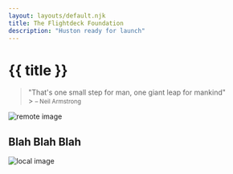 ```yaml
---
layout: layouts/default.njk
title: The Flightdeck Foundation
description: "Huston ready for launch"
---
```


# {{ title }}

> "That's one small step for man, one giant leap for mankind"<br> > <small>– Neil Armstrong</small>

![remote image](https://source.unsplash.com/TV2gg2kZD1o)

## Blah Blah Blah

![local image](assets/images/testing.webp)
